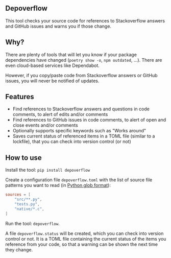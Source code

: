 Depoverflow
-----------

This tool checks your source code for references to Stackoverflow answers and GitHub issues and warns you if those change.

Why?
----

There are plenty of tools that will let you know if your package dependencies have changed (`poetry show -o`, `npm outdated`, ...). There are even cloud-based services like Dependabot.

However, if you copy/paste code from Stackoverflow answers or GitHub issues, you will never be notified of updates.

Features
--------

* Find references to Stackoverflow answers and questions in code comments, to alert of edits and/or comments
* Find references to GitHub issues in code comments, to alert of open and close events and/or comments
* Optionally supports specific keywords such as "Works around"
* Saves current status of referenced items in a TOML file (similar to a lockfile), that you can check into version control (or not)

How to use
----------

Install the tool: `pip install depoverflow`

Create a configuration file `depoverflow.toml` with the list of source file patterns you want to read (in [Python glob format](https://docs.python.org/3/library/pathlib.html#pathlib.Path.glob)):

```toml
sources = [
    "src/**.py",
    "tests.py",
    "native/*.c",
]
```

Run the tool: `depoverflow`.

A file `depoverflow.status` will be created, which you can check into version control or not. It is a TOML file containing the current status of the items you reference from your code, so that a warning can be shown the next time they change.

